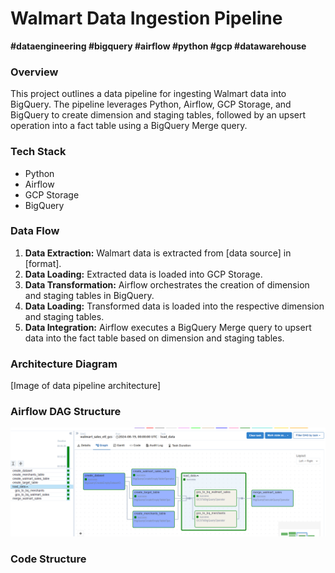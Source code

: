 # Walmart Data Ingestion Pipeline

**#dataengineering #bigquery #airflow #python #gcp #datawarehouse**

### Overview
This project outlines a data pipeline for ingesting Walmart data into BigQuery. The pipeline leverages Python, Airflow, GCP Storage, and BigQuery to create dimension and staging tables, followed by an upsert operation into a fact table using a BigQuery Merge query.

### Tech Stack
* Python
* Airflow
* GCP Storage
* BigQuery

### Data Flow
1. **Data Extraction:** Walmart data is extracted from [data source] in [format].
2. **Data Loading:** Extracted data is loaded into GCP Storage.
3. **Data Transformation:** Airflow orchestrates the creation of dimension and staging tables in BigQuery.
4. **Data Loading:** Transformed data is loaded into the respective dimension and staging tables.
5. **Data Integration:** Airflow executes a BigQuery Merge query to upsert data into the fact table based on dimension and staging tables.

### Architecture Diagram
[Image of data pipeline architecture]

### Airflow DAG Structure

<!DOCTYPE html>
<html>
<head>
</head>
<body>
  <img src="walmart.png" alt="Image description">
</body>
</html>

### Code Structure

